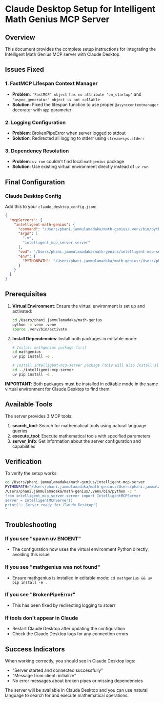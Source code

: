 # Claude Desktop Setup for Intelligent Math Genius MCP Server

## Overview
This document provides the complete setup instructions for integrating the Intelligent Math Genius MCP server with Claude Desktop.

## Issues Fixed

### 1. FastMCP Lifespan Context Manager
- **Problem**: `'FastMCP' object has no attribute 'on_startup'` and `'async_generator' object is not callable`
- **Solution**: Fixed the lifespan function to use proper `@asynccontextmanager` decorator with `app` parameter

### 2. Logging Configuration
- **Problem**: BrokenPipeError when server logged to stdout
- **Solution**: Redirected all logging to stderr using `stream=sys.stderr`

### 3. Dependency Resolution
- **Problem**: `uv run` couldn't find local `mathgenius` package
- **Solution**: Use existing virtual environment directly instead of `uv run`

## Final Configuration

### Claude Desktop Config
Add this to your `claude_desktop_config.json`:

```json
{
  "mcpServers": {
    "intelligent-math-genius": {
      "command": "/Users/phani.jammulamadaka/math-genius/.venv/bin/python",
      "args": [
        "-m",
        "intelligent_mcp_server.server"
      ],
      "cwd": "/Users/phani.jammulamadaka/math-genius/intelligent-mcp-server",
      "env": {
        "PYTHONPATH": "/Users/phani.jammulamadaka/math-genius:/Users/phani.jammulamadaka/math-genius/intelligent-mcp-server"
      }
    }
  }
}
```

## Prerequisites

1. **Virtual Environment**: Ensure the virtual environment is set up and activated:
   ```bash
   cd /Users/phani.jammulamadaka/math-genius
   python -m venv .venv
   source .venv/bin/activate
   ```

2. **Install Dependencies**: Install both packages in editable mode:
   ```bash
   # Install mathgenius package first
   cd mathgenius
   uv pip install -e .
   
   # Install intelligent-mcp-server package (this will also install all dependencies)
   cd ../intelligent-mcp-server
   uv pip install -e .
   ```

**IMPORTANT**: Both packages must be installed in editable mode in the same virtual environment for Claude Desktop to find them.

## Available Tools

The server provides 3 MCP tools:

1. **search_tool**: Search for mathematical tools using natural language queries
2. **execute_tool**: Execute mathematical tools with specified parameters
3. **server_info**: Get information about the server configuration and capabilities

## Verification

To verify the setup works:

```bash
cd /Users/phani.jammulamadaka/math-genius/intelligent-mcp-server
PYTHONPATH="/Users/phani.jammulamadaka/math-genius:/Users/phani.jammulamadaka/math-genius/intelligent-mcp-server" \
/Users/phani.jammulamadaka/math-genius/.venv/bin/python -c "
from intelligent_mcp_server.server import IntelligentMCPServer
server = IntelligentMCPServer()
print('✅ Server ready for Claude Desktop')
"
```

## Troubleshooting

### If you see "spawn uv ENOENT"
- The configuration now uses the virtual environment Python directly, avoiding this issue

### If you see "mathgenius was not found"
- Ensure mathgenius is installed in editable mode: `cd mathgenius && uv pip install -e .`

### If you see "BrokenPipeError"
- This has been fixed by redirecting logging to stderr

### If tools don't appear in Claude
- Restart Claude Desktop after updating the configuration
- Check the Claude Desktop logs for any connection errors

## Success Indicators

When working correctly, you should see in Claude Desktop logs:
- "Server started and connected successfully"
- "Message from client: initialize"
- No error messages about broken pipes or missing dependencies

The server will be available in Claude Desktop and you can use natural language to search for and execute mathematical operations.
